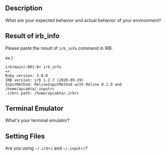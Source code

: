 ## Description

What are your expected behavior and actual behavior of your environment?

## Result of irb_info

Please paste the result of `irb_info` command in IRB.

ex.)

```
irb(main):001:0> irb_info
=>
Ruby version: 3.0.0
IRB version: irb 1.2.7 (2020-09-19)
InputMethod: RelineInputMethod with Reline 0.1.9 and /home/aycabta/.inputrc
.irbrc path: /home/aycabta/.irbrc
```

## Terminal Emulator

What's your terminal emulator?

## Setting Files

Are you using `~/.irbrc` and `~/.inputrc`?
